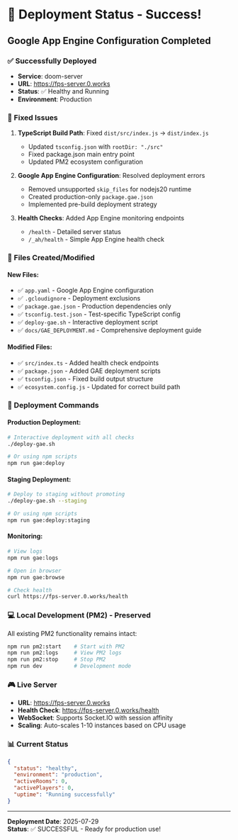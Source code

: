 # 🎉 Deployment Status - Success!

## Google App Engine Configuration Completed

### ✅ Successfully Deployed

- **Service**: doom-server
- **URL**: https://fps-server.0.works
- **Status**: ✅ Healthy and Running
- **Environment**: Production

### 🔧 Fixed Issues

1. **TypeScript Build Path**: Fixed `dist/src/index.js` → `dist/index.js`

   - Updated `tsconfig.json` with `rootDir: "./src"`
   - Fixed package.json main entry point
   - Updated PM2 ecosystem configuration

2. **Google App Engine Configuration**: Resolved deployment errors

   - Removed unsupported `skip_files` for nodejs20 runtime
   - Created production-only `package.gae.json`
   - Implemented pre-build deployment strategy

3. **Health Checks**: Added App Engine monitoring endpoints
   - `/health` - Detailed server status
   - `/_ah/health` - Simple App Engine health check

### 📁 Files Created/Modified

#### New Files:

- ✅ `app.yaml` - Google App Engine configuration
- ✅ `.gcloudignore` - Deployment exclusions
- ✅ `package.gae.json` - Production dependencies only
- ✅ `tsconfig.test.json` - Test-specific TypeScript config
- ✅ `deploy-gae.sh` - Interactive deployment script
- ✅ `docs/GAE_DEPLOYMENT.md` - Comprehensive deployment guide

#### Modified Files:

- ✅ `src/index.ts` - Added health check endpoints
- ✅ `package.json` - Added GAE deployment scripts
- ✅ `tsconfig.json` - Fixed build output structure
- ✅ `ecosystem.config.js` - Updated for correct build path

### 🚀 Deployment Commands

#### Production Deployment:

```bash
# Interactive deployment with all checks
./deploy-gae.sh

# Or using npm scripts
npm run gae:deploy
```

#### Staging Deployment:

```bash
# Deploy to staging without promoting
./deploy-gae.sh --staging

# Or using npm scripts
npm run gae:deploy:staging
```

#### Monitoring:

```bash
# View logs
npm run gae:logs

# Open in browser
npm run gae:browse

# Check health
curl https://fps-server.0.works/health
```

### 💻 Local Development (PM2) - Preserved

All existing PM2 functionality remains intact:

```bash
npm run pm2:start    # Start with PM2
npm run pm2:logs     # View PM2 logs
npm run pm2:stop     # Stop PM2
npm run dev          # Development mode
```

### 🎮 Live Server

- **URL**: https://fps-server.0.works
- **Health Check**: https://fps-server.0.works/health
- **WebSocket**: Supports Socket.IO with session affinity
- **Scaling**: Auto-scales 1-10 instances based on CPU usage

### 📊 Current Status

```json
{
  "status": "healthy",
  "environment": "production",
  "activeRooms": 0,
  "activePlayers": 0,
  "uptime": "Running successfully"
}
```

---

**Deployment Date**: 2025-07-29  
**Status**: ✅ SUCCESSFUL - Ready for production use!
